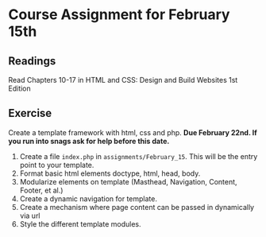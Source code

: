 # Course Assignment for February 15th

## Readings
Read Chapters 10-17 in HTML and CSS: Design and Build Websites 1st Edition

## Exercise

Create a template framework with html, css and php.
**Due February 22nd. If you run into snags ask for help before this date.**

1. Create a file `index.php` in `assignments/February_15`. This will be the entry point to your template.
2. Format basic html elements doctype, html, head, body.
3. Modularize elements on template (Masthead, Navigation, Content, Footer, et al.)
4. Create a dynamic navigation for template.
5. Create a mechanism where page content can be passed in dynamically via url
6. Style the different template modules.
